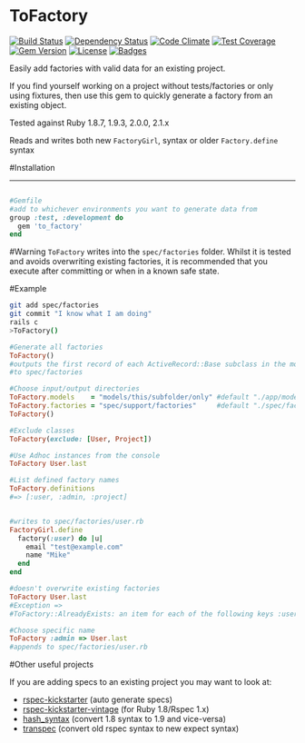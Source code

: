 ToFactory
=========

[![Build Status](https://travis-ci.org/markburns/to_factory.svg)](https://travis-ci.org/markburns/to_factory)
[![Dependency Status](http://img.shields.io/gemnasium/markburns/to_factory.svg)](https://gemnasium.com/markburns/to_factory)
[![Code Climate](http://img.shields.io/codeclimate/github/markburns/to_factory.svg)](https://codeclimate.com/github/markburns/to_factory)
[![Test Coverage](https://codeclimate.com/github/markburns/to_factory/badges/coverage.svg)](https://codeclimate.com/github/markburns/to_factory)
[![Gem Version](http://img.shields.io/gem/v/to_factory.svg)](https://rubygems.org/gems/to_factory)
[![License](http://img.shields.io/:license-mit-blue.svg)](http://markburns.mit-license.org)
[![Badges](http://img.shields.io/:badges-6/6-ff6799.svg)](https://github.com/badges/badgerbadgerbadger)

Easily add factories with valid data for an existing project.

If you find yourself working on a project without tests/factories or only using fixtures,
then use this gem to quickly generate a factory from an existing object.

Tested against Ruby 1.8.7, 1.9.3, 2.0.0,  2.1.x

Reads and writes both new `FactoryGirl`, syntax or older `Factory.define` syntax

#Installation
___________

```ruby

#Gemfile
#add to whichever environments you want to generate data from
group :test, :development do
  gem 'to_factory'
end
```


#Warning
`ToFactory` writes into the `spec/factories` folder. Whilst it
is tested and avoids overwriting existing factories,
it is recommended that you execute after committing or when in a known
safe state.

#Example
```bash
git add spec/factories
git commit "I know what I am doing"
rails c
>ToFactory()
```

```ruby
#Generate all factories
ToFactory()
#outputs the first record of each ActiveRecord::Base subclass in the models folder
#to spec/factories

#Choose input/output directories
ToFactory.models    = "models/this/subfolder/only" #default "./app/models"
ToFactory.factories = "spec/support/factories"     #default "./spec/factories"
ToFactory()

#Exclude classes
ToFactory(exclude: [User, Project])

#Use Adhoc instances from the console
ToFactory User.last

#List defined factory names
ToFactory.definitions
#=> [:user, :admin, :project]


#writes to spec/factories/user.rb
FactoryGirl.define
  factory(:user) do |u|
    email "test@example.com"
    name "Mike"
  end
end

#doesn't overwrite existing factories
ToFactory User.last
#Exception =>
#ToFactory::AlreadyExists: an item for each of the following keys :user already exists

#Choose specific name
ToFactory :admin => User.last
#appends to spec/factories/user.rb

```

#Other useful projects

If you are adding specs to an existing project you may want to look at:

* [rspec-kickstarter](https://github.com/seratch/rspec-kickstarter) (auto generate specs)
* [rspec-kickstarter-vintage](https://github.com/ifad/rspec-kickstarter-vintage) (for Ruby 1.8/Rspec 1.x)
* [hash_syntax](https://github.com/michaeledgar/hash_syntax) (convert 1.8 syntax to 1.9 and vice-versa)
* [transpec](https://github.com/yujinakayama/transpec) (convert old rspec syntax to new expect syntax)

